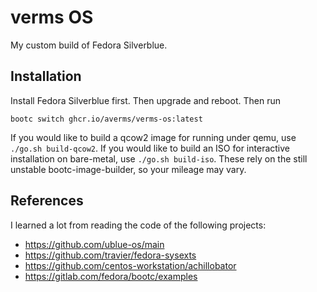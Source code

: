# verms OS

My custom build of Fedora Silverblue.

## Installation

Install Fedora Silverblue first. Then upgrade and reboot. Then run

```
bootc switch ghcr.io/averms/verms-os:latest
```

If you would like to build a qcow2 image for running under qemu, use
`./go.sh build-qcow2`. If you would like to build an ISO for interactive installation
on bare-metal, use `./go.sh build-iso`. These rely on the still unstable
bootc-image-builder, so your mileage may vary.

## References

I learned a lot from reading the code of the following projects:

- https://github.com/ublue-os/main
- https://github.com/travier/fedora-sysexts
- https://github.com/centos-workstation/achillobator
- https://gitlab.com/fedora/bootc/examples

